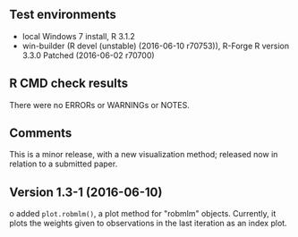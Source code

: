 ## Test environments
* local Windows 7 install, R 3.1.2
* win-builder (R devel (unstable) (2016-06-10 r70753)), R-Forge R version 3.3.0 Patched (2016-06-02 r70700)

## R CMD check results
There were no ERRORs or WARNINGs or NOTES.  

## Comments
This is a minor release, with a new visualization method; released now in relation to a 
submitted paper.

## Version 1.3-1 (2016-06-10)

o added `plot.robmlm()`, a plot method for "robmlm" objects.  Currently, it plots the weights given
  to observations in the last iteration as an index plot.

